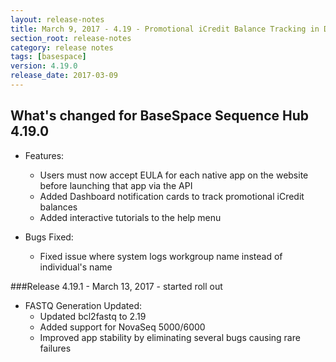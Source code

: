```yaml
---
layout: release-notes
title: March 9, 2017 - 4.19 - Promotional iCredit Balance Tracking in Dashboard
section_root: release-notes
category: release notes
tags: [basespace]
version: 4.19.0
release_date: 2017-03-09
---
```


## What's changed for BaseSpace Sequence Hub 4.19.0

- Features:
	- Users must now accept EULA for each native app on the website before launching that app via the API
	- Added Dashboard notification cards to track promotional iCredit balances
	- Added interactive tutorials to the help menu
  
- Bugs Fixed:
	- Fixed issue where system logs workgroup name instead of individual's name
	
###Release 4.19.1 - March 13, 2017 - started roll out
- FASTQ Generation Updated:
	- Updated bcl2fastq to 2.19
	- Added support for NovaSeq 5000/6000
	- Improved app stability by eliminating several bugs causing rare failures
